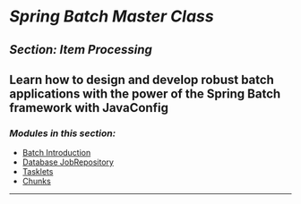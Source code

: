 # *Spring Batch Master Class*

##  *Section: Item Processing*

**Learn how to design and develop robust batch applications with the power of the Spring Batch framework with JavaConfig**
 ---

 ### *Modules in this section:*
 - [Batch Introduction](https://github.com/mickknutson/spring_batch_course/tree/master/StudentWork/code/spring_batch_section_core/spring_batch_introduction)
 - [Database JobRepository](https://github.com/mickknutson/spring_batch_course/tree/master/StudentWork/code/spring_batch_section_core/spring_batch_database_jobrepository)
 - [Tasklets](https://github.com/mickknutson/spring_batch_course/tree/master/StudentWork/code/spring_batch_section_core/spring_batch_tasklet)
 - [Chunks](https://github.com/mickknutson/spring_batch_course/tree/master/StudentWork/code/spring_batch_section_core/spring_batch_chunks)

 ---